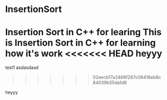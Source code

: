 # InsertionSort
Insertion Sort in C++ for learing
This is Insertion Sort in C++ for learning how it's work
<<<<<<< HEAD
heyyy
=======

test1
asdasdasd
>>>>>>> 02eecb17a2468f287c08418eb8c84039b55da1d6

heyyy